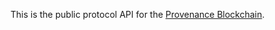 This is the public protocol API for the [Provenance Blockchain](https://github.com/MonCatCat/provenance).